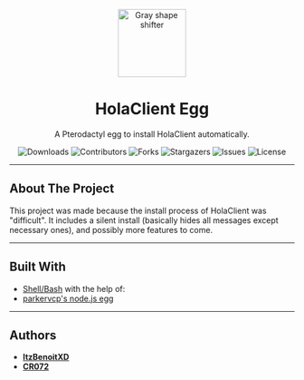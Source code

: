 <p align="center">
  <img src="https://media.discordapp.net/attachments/1082632266506850344/1108449684709703770/image.png" alt="Gray shape shifter" height="120" style="max-width: 100%;">
</p>
<h1 align="center" tabindex="-1" dir="auto">HolaClient Egg</h1>
<p align="center" dir="auto">A Pterodactyl egg to install HolaClient automatically.</p>
<p align="center">
  <img src="https://img.shields.io/github/downloads/ItzBenoitXD/holaclient-installer/total" alt="Downloads"> 
  <img src="https://img.shields.io/github/contributors/ItzBenoitXD/holaclient-installer?color=dark-green" alt="Contributors"> 
  <img src="https://img.shields.io/github/forks/ItzBenoitXD/holaclient-installer?style=social" alt="Forks"> 
  <img src="https://img.shields.io/github/stars/ItzBenoitXD/holaclient-installer?style=social" alt="Stargazers"> 
  <img src="https://img.shields.io/github/issues/ItzBenoitXD/holaclient-installer" alt="Issues"> 
  <img src="https://img.shields.io/github/license/ItzBenoitXD/holaclient-installer" alt="License">
</p>

---

## About The Project

This project was made because the install process of HolaClient was "difficult". It includes a silent install (basically hides all messages except necessary ones), and possibly more features to come.

---

## Built With

* [Shell/Bash](https://www.gnu.org/software/bash/)
with the help of:
* [parkervcp's node.js egg](https://github.com/parkervcp/eggs/tree/master/generic/nodejs)

---

## Authors

* [**ItzBenoitXD**](https://github.com/ItzBenoitXD)
* [**CR072**](https://github.com/CR072)